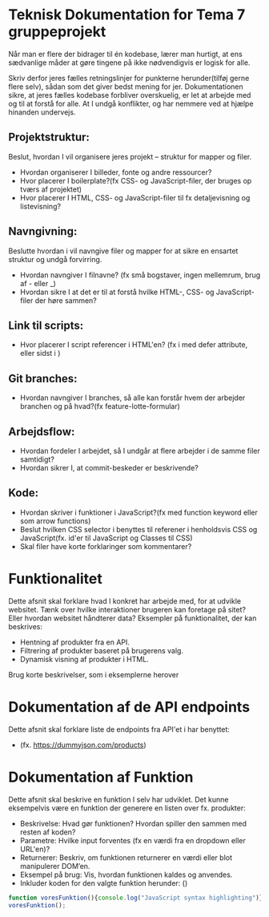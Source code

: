 # Teknisk Dokumentation for Tema 7 gruppeprojekt
Når man er flere der bidrager til én kodebase, lærer man hurtigt, at ens sædvanlige måder at gøre tingene på ikke nødvendigvis er logisk for alle.

Skriv derfor jeres fælles retningslinjer for punkterne herunder(tilføj gerne flere selv), sådan som det giver bedst mening for jer. Dokumentationen sikre, at jeres fælles kodebase forbliver overskuelig, er let at arbejde med og til at forstå for alle. At I undgå konflikter, og har nemmere ved at hjælpe hinanden undervejs.

## Projektstruktur:
Beslut, hvordan I vil organisere jeres projekt – struktur for mapper og filer.
- Hvordan organiserer I billeder, fonte og andre ressourcer?
- Hvor placerer I boilerplate?(fx CSS- og JavaScript-filer, der bruges op tværs af projektet)
- Hvor placerer I HTML, CSS- og JavaScript-filer til fx detaljevisning og listevisning?

## Navngivning:
Beslutte hvordan i vil navngive filer og mapper for at sikre en ensartet struktur og undgå forvirring.
- Hvordan navngiver I filnavne? (fx små bogstaver, ingen mellemrum, brug af - eller _)
- Hvordan sikre I at det er til at forstå hvilke HTML-, CSS- og JavaScript-filer der høre sammen?

## Link til scripts:
- Hvor placerer I script referencer i HTML'en? (fx i <head> med defer attribute, eller sidst i <body>)

## Git branches:
- Hvordan navngiver I branches, så alle kan forstår hvem der arbejder branchen og på hvad?(fx feature-lotte-formular)

## Arbejdsflow:
- Hvordan fordeler I arbejdet, så I undgår at flere arbejder i de samme filer samtidigt?
- Hvordan sikrer I, at commit-beskeder er beskrivende?

## Kode:
- Hvordan skriver i funktioner i JavaScript?(fx med function keyword eller som arrow functions)
- Beslut hvilken CSS selector i benyttes til referener i henholdsvis CSS og JavaScript(fx. id'er til JavaScript og Classes til CSS)
- Skal filer have korte forklaringer som kommentarer?

# Funktionalitet
Dette afsnit skal forklare hvad I konkret har arbejde med, for at udvikle websitet. Tænk over hvilke interaktioner brugeren kan foretage på sitet? Eller hvordan websitet håndterer data? Eksempler på funktionalitet, der kan beskrives:

- Hentning af produkter fra en API.
- Filtrering af produkter baseret på brugerens valg.
- Dynamisk visning af produkter i HTML.

Brug korte beskrivelser, som i eksemplerne herover

# Dokumentation af de API endpoints
Dette afsnit skal forklare liste de endpoints fra API'et i har benyttet:
- (fx. https://dummyjson.com/products)

# Dokumentation af Funktion
Dette afsnit skal beskrive en funktion I selv har udviklet. Det kunne eksempelvis være en funktion der generere en listen over fx. produkter: 

- Beskrivelse: Hvad gør funktionen? Hvordan spiller den sammen med resten af koden?
- Parametre: Hvilke input forventes (fx en værdi fra en dropdown eller URL'en)?
- Returnerer: Beskriv, om funktionen returnerer en værdi eller blot manipulerer DOM’en.
- Eksempel på brug: Vis, hvordan funktionen kaldes og anvendes.
- Inkluder koden for den valgte funktion herunder: ()
```javascript
function voresFunktion(){console.log("JavaScript syntax highlighting")};
voresFunktion();
```
